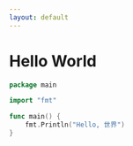 ```yaml
---
layout: default
---
```

# Hello World

```go
package main

import "fmt"

func main() {
	fmt.Println("Hello, 世界")
}
```